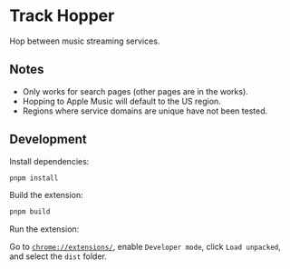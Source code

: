 # Track Hopper

Hop between music streaming services.

## Notes

- Only works for search pages (other pages are in the works).
- Hopping to Apple Music will default to the US region.
- Regions where service domains are unique have not been tested.

## Development

Install dependencies:

```bash
pnpm install
```

Build the extension:

```bash
pnpm build
```

Run the extension:

Go to [`chrome://extensions/`](chrome://extensions/), enable `Developer mode`, click `Load unpacked`, and select the `dist` folder.
